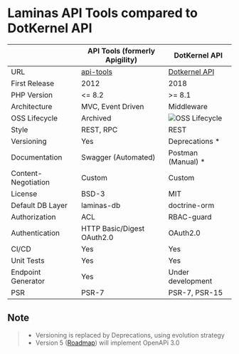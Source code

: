 # Laminas API Tools compared to DotKernel API

|                     | API Tools (formerly Apigility)                 | DotKernel API                                                                         |
|---------------------|------------------------------------------------|---------------------------------------------------------------------------------------|
| URL                 | [api-tools](https://api-tools.getlaminas.org/) | [Dotkernel API](https://www.dotkernel.org)                                            |
| First Release       | 2012                                           | 2018                                                                                  |
| PHP Version         | <= 8.2                                         | >= 8.1                                                                                |
| Architecture        | MVC, Event Driven                              | Middleware                                                                            |
| OSS Lifecycle       | Archived                                       | ![OSS Lifecycle](https://img.shields.io/osslifecycle/dotkernel/api?style=flat&label=) |
| Style               | REST, RPC                                      | REST                                                                                  |
| Versioning          | Yes                                            | Deprecations *                                                                        |
| Documentation       | Swagger (Automated)                            | Postman (Manual) *                                                                    |
| Content-Negotiation | Custom                                         | Custom                                            |
| License             | BSD-3                                          | MIT                                                                                   |
| Default DB Layer    | laminas-db                                     | doctrine-orm                                                                          |
| Authorization       | ACL                                            | RBAC-guard                                                                            |
| Authentication      | HTTP Basic/Digest   OAuth2.0                   | OAuth2.0                                                                              |
| CI/CD               | Yes                                            | Yes                                                                                   |
| Unit Tests          | Yes                                            | Yes                                                                                   |
| Endpoint Generator  | Yes                                            | Under development                                                                     |
| PSR                 | PSR-7                                          | PSR-7, PSR-15                                                                         |

## Note

> * Versioning is replaced by Deprecations, using evolution strategy
> * Version 5 ([Roadmap](https://github.com/orgs/dotkernel/projects/15/views/1)) will implement OpenAPi 3.0
